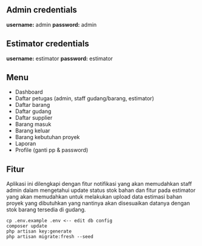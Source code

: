 ## Admin credentials
**username:** admin
**password:** admin

## Estimator credentials
**username:** estimator
**password:** estimator


  
## Menu

- Dashboard
- Daftar petugas (admin, staff gudang/barang, estimator)
- Daftar barang
- Daftar gudang
- Daftar supplier
- Barang masuk
- Barang keluar
- Barang kebutuhan proyek
- Laporan
- Profile (ganti pp & password)

## Fitur
Aplikasi ini dilengkapi dengan fitur notifikasi yang akan memudahkan staff admin dalam mengetahui update status stok bahan dan fitur pada estimator yang akan memudahkan untuk melakukan upload data estimasi bahan proyek yang dibutuhkan yang nantinya akan disesuaikan datanya dengan stok barang tersedia di gudang.
  
```
cp .env.example .env <-- edit db config
composer update
php artisan key:generate
php artisan migrate:fresh --seed
